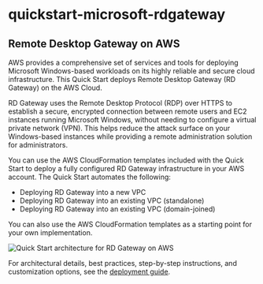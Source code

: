 # quickstart-microsoft-rdgateway
## Remote Desktop Gateway on AWS

AWS provides a comprehensive set of services and tools for deploying Microsoft Windows-based workloads on its highly reliable and secure cloud infrastructure. This Quick Start deploys Remote Desktop Gateway (RD Gateway) on the AWS Cloud.

RD Gateway uses the Remote Desktop Protocol (RDP) over HTTPS to establish a secure, encrypted connection between remote users and EC2 instances running Microsoft Windows, without needing to configure a virtual private network (VPN). This helps reduce the attack surface on your Windows-based instances while providing a remote administration solution for administrators.

You can use the AWS CloudFormation templates included with the Quick Start to deploy a fully configured RD Gateway infrastructure in your AWS account. The Quick Start automates the following:

- Deploying RD Gateway into a new VPC
- Deploying RD Gateway into an existing VPC (standalone)
- Deploying RD Gateway into an existing VPC (domain-joined)

You can also use the AWS CloudFormation templates as a starting point for your own implementation.

![Quick Start architecture for RD Gateway on AWS](https://d0.awsstatic.com/partner-network/QuickStart/datasheets/rd-gateway-architecture-on-aws.png)

For architectural details, best practices, step-by-step instructions, and customization options, see the [deployment guide](http://docs.aws.amazon.com/quickstart/latest/rd-gateway/).
